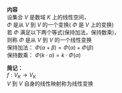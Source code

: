 **内容**    
设集合 $V$ 是数域 $K$ 上的线性空间，    
 $\Phi$ 是从 $V$ 到 $V$ 的一个变换( $\Phi$ 是 $V$ 上的变换)    
若 $\Phi$ 满足以下两个等式(保持加法，保持数乘)，    
则称 $\Phi$ 是从 $V$ 到 $V$ 的一个线性变换    
保持加法： $\Phi(\alpha+\beta)=\Phi(\alpha)    
+\Phi(\beta)$     
保持数乘： $\Phi(k\cdot\alpha)=k\cdot\Phi(\alpha)$     
    
**简记：**    
 $f:V_K\longrightarrow V_K$     
 $V$ 到 $V$ 自身的线性映射称为线性变换    
